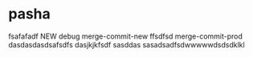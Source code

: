 # pasha
fsafafadf
NEW
debug
merge-commit-new
ffsdfsd
merge-commit-prod
dasdasdasdsafsdfs
dasjkjkfsdf
sasddas
sasadsadfsdwwwwwdsdsdklkl